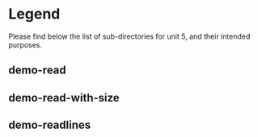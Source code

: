
# Legend 

Please find below the list of sub-directories for unit 5, and their intended purposes. 

## demo-read
## demo-read-with-size
## demo-readlines 


